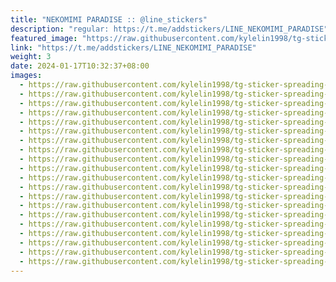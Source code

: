 ```yaml
---
title: "NEKOMIMI PARADISE :: @line_stickers"
description: "regular: https://t.me/addstickers/LINE_NEKOMIMI_PARADISE"
featured_image: "https://raw.githubusercontent.com/kylelin1998/tg-sticker-spreading-worldwide-images/main/img/33745e6c-a5b4-44d6-a475-99ab73f8e62c.jpg"
link: "https://t.me/addstickers/LINE_NEKOMIMI_PARADISE"
weight: 3
date: 2024-01-17T10:32:37+08:00
images:
  - https://raw.githubusercontent.com/kylelin1998/tg-sticker-spreading-worldwide-images/main/img/33745e6c-a5b4-44d6-a475-99ab73f8e62c.jpg
  - https://raw.githubusercontent.com/kylelin1998/tg-sticker-spreading-worldwide-images/main/img/a2d8b37d-33db-4452-9918-73c767dd63d9.jpg
  - https://raw.githubusercontent.com/kylelin1998/tg-sticker-spreading-worldwide-images/main/img/03717d6e-25c8-4557-88d1-300f2d186051.jpg
  - https://raw.githubusercontent.com/kylelin1998/tg-sticker-spreading-worldwide-images/main/img/38f62329-ab61-4abb-9989-348af79ffb77.jpg
  - https://raw.githubusercontent.com/kylelin1998/tg-sticker-spreading-worldwide-images/main/img/09ad2977-1546-46c3-9423-5e97ae2af5af.jpg
  - https://raw.githubusercontent.com/kylelin1998/tg-sticker-spreading-worldwide-images/main/img/304bf562-c656-444d-a34a-c9b274e0c325.jpg
  - https://raw.githubusercontent.com/kylelin1998/tg-sticker-spreading-worldwide-images/main/img/2d1bd954-3711-4a04-b9fb-a4c5156ac045.jpg
  - https://raw.githubusercontent.com/kylelin1998/tg-sticker-spreading-worldwide-images/main/img/0a23bfdd-8108-48e7-8fef-b0969f368517.jpg
  - https://raw.githubusercontent.com/kylelin1998/tg-sticker-spreading-worldwide-images/main/img/37df335b-49c9-4110-aa55-4825805347c0.jpg
  - https://raw.githubusercontent.com/kylelin1998/tg-sticker-spreading-worldwide-images/main/img/9e05abfd-bda0-4a17-bb63-5a0f8f6c3604.jpg
  - https://raw.githubusercontent.com/kylelin1998/tg-sticker-spreading-worldwide-images/main/img/bc97df33-c940-4a51-b8be-681a6a87c4d7.jpg
  - https://raw.githubusercontent.com/kylelin1998/tg-sticker-spreading-worldwide-images/main/img/a0c424e1-ee56-4eba-aaa2-e819bb321e3f.jpg
  - https://raw.githubusercontent.com/kylelin1998/tg-sticker-spreading-worldwide-images/main/img/73a3928e-5993-4858-a352-10f9d7c22a9a.jpg
  - https://raw.githubusercontent.com/kylelin1998/tg-sticker-spreading-worldwide-images/main/img/a63cbcb0-5f34-4b76-b9d8-8b564f439742.jpg
  - https://raw.githubusercontent.com/kylelin1998/tg-sticker-spreading-worldwide-images/main/img/22b06837-23ab-4920-a52b-f4210546b69f.jpg
  - https://raw.githubusercontent.com/kylelin1998/tg-sticker-spreading-worldwide-images/main/img/d37a7eea-aeda-4bcd-a1b6-8f851538c103.jpg
  - https://raw.githubusercontent.com/kylelin1998/tg-sticker-spreading-worldwide-images/main/img/e92b875f-440c-4606-96ac-d82ef3bfaa37.jpg
  - https://raw.githubusercontent.com/kylelin1998/tg-sticker-spreading-worldwide-images/main/img/0b709718-9fa8-4061-b74e-479a5763a4d4.jpg
  - https://raw.githubusercontent.com/kylelin1998/tg-sticker-spreading-worldwide-images/main/img/af5e4b8c-2fe7-4a8e-aad2-0e89ddd5b903.jpg
  - https://raw.githubusercontent.com/kylelin1998/tg-sticker-spreading-worldwide-images/main/img/3362839c-3405-4a2a-af42-579cc7c35a70.jpg
---
```

